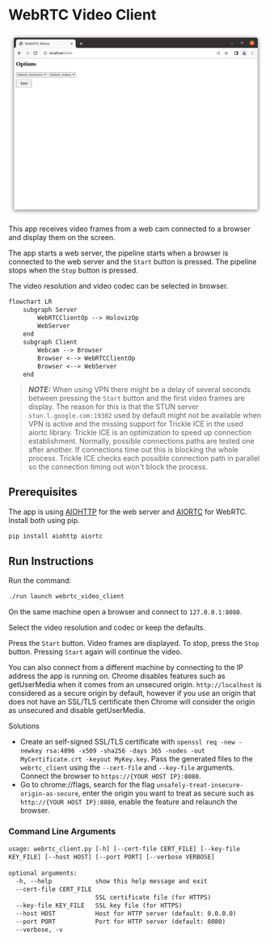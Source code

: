 # WebRTC Video Client

![](screenshot.png)<br>

This app receives video frames from a web cam connected to a browser and display them on the screen.

The app starts a web server, the pipeline starts when a browser is connected to the web server and the `Start` button is pressed. The pipeline stops when the `Stop` button is pressed.

The video resolution and video codec can be selected in browser.

```mermaid
flowchart LR
    subgraph Server
        WebRTCClientOp --> HolovizOp
        WebServer
    end
    subgraph Client
        Webcam --> Browser
        Browser <--> WebRTCClientOp
        Browser <--> WebServer
    end
```

> **_NOTE:_** When using VPN there might be a delay of several seconds between pressing the `Start` button and the first video frames are display. The reason for this is that the STUN server `stun.l.google.com:19302` used by default might not be available when VPN is active and the missing support for Trickle ICE in the used aiortc library. Trickle ICE is an optimization to speed up connection establishment. Normally, possible connections paths are tested one after another. If connections time out this is blocking the whole process. Trickle ICE checks each possible connection path in parallel so the connection timing out won't block the process.

## Prerequisites

The app is using [AIOHTTP](https://docs.aiohttp.org/en/stable/) for the web server and [AIORTC](https://github.com/aiortc/aiortc) for WebRTC. Install both using pip.

```bash
pip install aiohttp aiortc
```

## Run Instructions

Run the command:

```bash
./run launch webrtc_video_client
```

On the same machine open a browser and connect to `127.0.0.1:8080`.

Select the video resolution and codec or keep the defaults.

Press the `Start` button. Video frames are displayed. To stop, press the `Stop` button. Pressing `Start` again will continue the video.

You can also connect from a different machine by connecting to the IP address the app is running on. Chrome disables features such as getUserMedia when it comes from an unsecured origin. `http://localhost` is considered as a secure origin by default, however if you use an origin that does not have an SSL/TLS certificate then Chrome will consider the origin as unsecured and disable getUserMedia.

Solutions

- Create an self-signed SSL/TLS certificate with `openssl req -new -newkey rsa:4096 -x509 -sha256 -days 365 -nodes -out MyCertificate.crt -keyout MyKey.key`. Pass the generated files to the `webrtc_client` using the `--cert-file` and `--key-file` arguments. Connect the browser to `https://{YOUR HOST IP}:8080`.
- Go to chrome://flags, search for the flag `unsafely-treat-insecure-origin-as-secure`, enter the origin you want to treat as secure such as `http://{YOUR HOST IP}:8080`, enable the feature and relaunch the browser.

### Command Line Arguments

```
usage: webrtc_client.py [-h] [--cert-file CERT_FILE] [--key-file KEY_FILE] [--host HOST] [--port PORT] [--verbose VERBOSE]

optional arguments:
  -h, --help            show this help message and exit
  --cert-file CERT_FILE
                        SSL certificate file (for HTTPS)
  --key-file KEY_FILE   SSL key file (for HTTPS)
  --host HOST           Host for HTTP server (default: 0.0.0.0)
  --port PORT           Port for HTTP server (default: 8080)
  --verbose, -v
```
